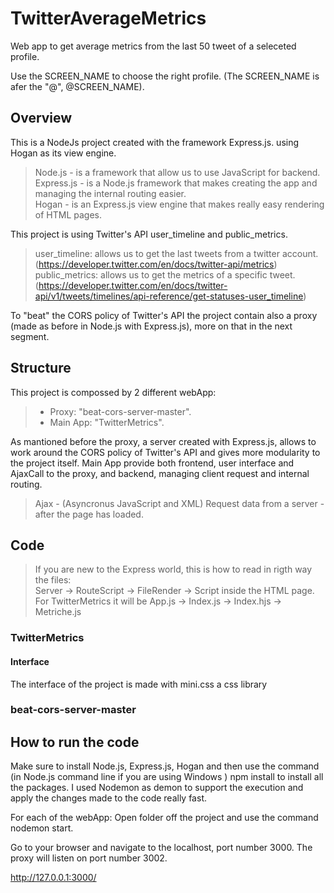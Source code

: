 # TwitterAverageMetrics
Web app to get average metrics from the last 50 tweet of a seleceted profile.

Use the SCREEN_NAME to choose the right profile.
(The SCREEN_NAME is afer the "@", @SCREEN_NAME).

## Overview

This is a NodeJs project created with the framework Express.js. using Hogan as its view engine.
> Node.js - is a framework that allow us to use JavaScript for backend. <br/>
> Express.js - is a Node.js framework that makes creating the app and managing the internal routing easier. <br/>
> Hogan - is an Express.js view engine that makes really easy rendering of HTML pages. <br/>

This project is using Twitter's API user_timeline and public_metrics.
> user_timeline: allows us to get the last tweets from a twitter account. <br/> (https://developer.twitter.com/en/docs/twitter-api/metrics) <br/>
> public_metrics: allows us to get the metrics of a specific tweet. <br/> (https://developer.twitter.com/en/docs/twitter-api/v1/tweets/timelines/api-reference/get-statuses-user_timeline) <br/>

To "beat" the CORS policy of Twitter's API the project contain also a proxy (made as before in Node.js with Express.js), more on that in the next segment.


## Structure 
 
This project is compossed by 2 different webApp:
> - Proxy: "beat-cors-server-master".
> - Main App: "TwitterMetrics".

As mantioned before the proxy, a server created with Express.js, allows to work around the CORS policy of Twitter's API and gives more modularity to the project itself.
Main App provide both frontend, user interface and AjaxCall to the proxy, and backend, managing client request and internal routing.
> Ajax - (Asyncronus JavaScript and XML) Request data from a server - after the page has loaded.

## Code

>If you are new to the Express world, this is how to read in rigth way the files: <br/>
>Server -> RouteScript -> FileRender -> Script inside the HTML page. <br/>
>For TwitterMetrics it will be App.js -> Index.js -> Index.hjs -> Metriche.js <br/>

### TwitterMetrics

#### Interface
The interface of the project is made with mini.css a css library


### beat-cors-server-master


## How to run the code

Make sure to install Node.js, Express.js, Hogan and then use the command (in Node.js command line if you are using Windows ) npm install to install all the packages.
I used Nodemon as demon to support the execution and apply the changes made to the code really fast.

For each of the webApp:
Open folder off the project and use the command nodemon start.

Go to your browser and navigate to the localhost, port number 3000.
The proxy will listen on port number 3002.

http://127.0.0.1:3000/





